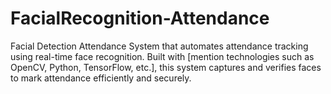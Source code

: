 # FacialRecognition-Attendance
Facial Detection Attendance System that automates attendance tracking using real-time face recognition. Built with [mention technologies such as OpenCV, Python, TensorFlow, etc.], this system captures and verifies faces to mark attendance efficiently and securely.
